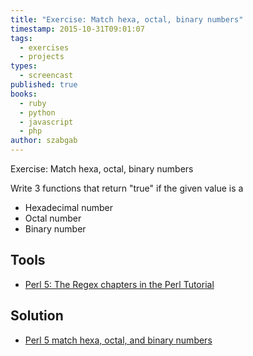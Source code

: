```yaml
---
title: "Exercise: Match hexa, octal, binary numbers"
timestamp: 2015-10-31T09:01:07
tags:
  - exercises
  - projects
types:
  - screencast
published: true
books:
  - ruby
  - python
  - javascript
  - php
author: szabgab
---
```



Exercise: Match hexa, octal, binary numbers


Write 3 functions that return "true" if the given value is a

* Hexadecimal number
* Octal number
* Binary number

<slidecast file="beginner-perl/exercise-hexa-octal-binary" youtube="TUr41AAm0Hg" />


## Tools
* [Perl 5: The Regex chapters in the Perl Tutorial](https://perlmaven.com/perl-tutorial)

## Solution
* [Perl 5 match hexa, octal, and binary numbers](https://perlmaven.com/beginner-perl-maven-solution-hexa-octal-binary)

